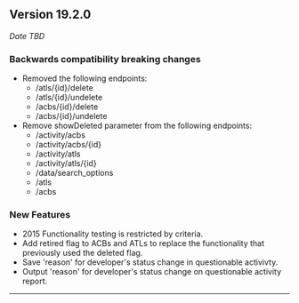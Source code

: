 
## Version 19.2.0
_Date TBD_

### Backwards compatibility breaking changes
* Removed the following endpoints:
  * /atls/{id}/delete
  * /atls/{id}/undelete
  * /acbs/{id}/delete
  * /acbs/{id}/undelete
* Remove showDeleted parameter from the following endpoints:
  * /activity/acbs
  * /activity/acbs/{id}
  * /activity/atls
  * /activity/atls/{id}
  * /data/search_options
  * /atls
  * /acbs

### New Features
* 2015 Functionality testing is restricted by criteria.
* Add retired flag to ACBs and ATLs to replace the functionality that previously used the deleted flag.
* Save 'reason' for developer's status change in questionable activivty.
* Output 'reason' for developer's status change on questionable activity report.

---

